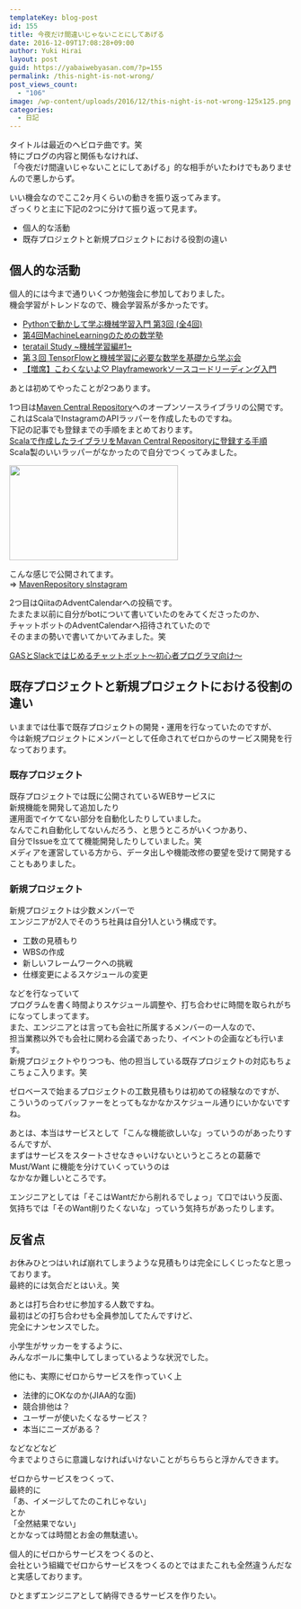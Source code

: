 ```yaml
---
templateKey: blog-post
id: 155
title: 今夜だけ間違いじゃないことにしてあげる
date: 2016-12-09T17:08:28+09:00
author: Yuki Hirai
layout: post
guid: https://yabaiwebyasan.com/?p=155
permalink: /this-night-is-not-wrong/
post_views_count:
  - "106"
image: /wp-content/uploads/2016/12/this-night-is-not-wrong-125x125.png
categories:
  - 日記
---
```

タイトルは最近のヘビロテ曲です。笑  
特にブログの内容と関係もなければ、  
「今夜だけ間違いじゃないことにしてあげる」的な相手がいたわけでもありませんので悪しからず。

<span class="embed-youtube" style="text-align:center; display: block;"></span>

いい機会なのでここ2ヶ月くらいの動きを振り返ってみます。  
ざっくりと主に下記の2つに分けて振り返って見ます。

  * 個人的な活動
  * 既存プロジェクトと新規プロジェクトにおける役割の違い

## 個人的な活動

個人的には今まで通りいくつか勉強会に参加しておりました。  
機会学習がトレンドなので、機会学習系が多かったです。

  * [Pythonで動かして学ぶ機械学習入門 第3回 (全4回)](https://shiroyagi.connpass.com/event/41884/)
  * [第4回MachineLearningのための数学塾](https://connpass.com/event/39288/)
  * [teratail Study ~機械学習編#1~](https://teratail.connpass.com/event/38252/)
  * [第３回 TensorFlowと機械学習に必要な数学を基礎から学ぶ会](https://tensorflow-ja.connpass.com/event/43200/)
  * [【増席】こわくないよ♡ Playframeworkソースコードリーディング入門](https://d-cube.connpass.com/event/46199/)

あとは初めてやったことが2つあります。

1つ目は[Maven Central Repository](http://search.maven.org/)へのオープンソースライブラリの公開です。  
これはScalaでInstagramのAPIラッパーを作成したものですね。  
下記の記事でも登録までの手順をまとめております。  
[Scalaで作成したライブラリをMavan Central Repositoryに登録する手順](https://yukihirai0505.github.io/development/2016/11/13/scala-maven-central-repository.html)  
Scala製のいいラッパーがなかったので自分でつくってみました。

<img class="alignnone size-medium wp-image-2022" src="https://blog.yukihirai0505.com/wp-content/uploads/2016/12/sinstagram-300x169.png" alt="" width="300" height="169" /> 

こんな感じで公開されてます。  
=> [MavenRepository sInstagram](http://mvnrepository.com/artifact/com.yukihirai0505/sinstagram_2.11/0.0.2)

2つ目はQiitaのAdventCalendarへの投稿です。  
たまたま以前に自分がbotについて書いていたのをみてくださったのか、  
チャットボットのAdventCalendarへ招待されていたので  
そのままの勢いで書いてかいてみました。笑

[GASとSlackではじめるチャットボット〜初心者プログラマ向け〜](http://qiita.com/yukihirai0505/items/cbb9832d42dc627800fb)

## 既存プロジェクトと新規プロジェクトにおける役割の違い

いままでは仕事で既存プロジェクトの開発・運用を行なっていたのですが、  
今は新規プロジェクトにメンバーとして任命されてゼロからのサービス開発を行なっております。

### 既存プロジェクト

既存プロジェクトでは既に公開されているWEBサービスに  
新規機能を開発して追加したり  
運用面でイケてない部分を自動化したりしていました。  
なんでこれ自動化してないんだろう、と思うところがいくつかあり、  
自分でIssueを立てて機能開発したりしていました。笑  
メディアを運営している方から、データ出しや機能改修の要望を受けて開発することもありました。

### 新規プロジェクト

新規プロジェクトは少数メンバーで  
エンジニアが2人でそのうち社員は自分1人という構成です。

  * 工数の見積もり
  * WBSの作成
  * 新しいフレームワークへの挑戦
  * 仕様変更によるスケジュールの変更

などを行なっていて  
プログラムを書く時間よりスケジュール調整や、打ち合わせに時間を取られがちになってしまってます。  
また、エンジニアとは言っても会社に所属するメンバーの一人なので、  
担当業務以外でも会社に関わる会議であったり、イベントの企画なども行います。  
新規プロジェクトやりつつも、他の担当している既存プロジェクトの対応もちょこちょこ入ります。笑

ゼロベースで始まるプロジェクトの工数見積もりは初めての経験なのですが、  
こういうのってバッファーをとってもなかなかスケジュール通りにいかないですね。

あとは、本当はサービスとして「こんな機能欲しいな」っていうのがあったりするんですが、  
まずはサービスをスタートさせなきゃいけないというところとの葛藤で Must/Want に機能を分けていくっていうのは  
なかなか難しいところです。

エンジニアとしては「そこはWantだから削れるでしょっ」て口ではいう反面、  
気持ちでは「そのWant削りたくないな」っていう気持ちがあったりします。

## 反省点

お休みひとつはいれば崩れてしまうような見積もりは完全にしくじったなと思っております。  
最終的には気合だとはいえ。笑

あとは打ち合わせに参加する人数ですね。  
最初はどの打ち合わせも全員参加してたんですけど、  
完全にナンセンスでした。

小学生がサッカーをするように、  
みんなボールに集中してしまっているような状況でした。

他にも、実際にゼロからサービスを作っていく上

  * 法律的にOKなのか(JIAA的な面)
  * 競合排他は？
  * ユーザーが使いたくなるサービス？
  * 本当にニーズがある？

などなどなど  
今までよりさらに意識しなければいけないことがちらちらと浮かんできます。

ゼロからサービスをつくって、  
最終的に  
「あ、イメージしてたのこれじゃない」  
とか  
「全然結果でない」  
とかなっては時間とお金の無駄遣い。

個人的にゼロからサービスをつくるのと、  
会社という組織でゼロからサービスをつくるのとではまたこれも全然違うんだなと実感しております。

ひとまずエンジニアとして納得できるサービスを作りたい。